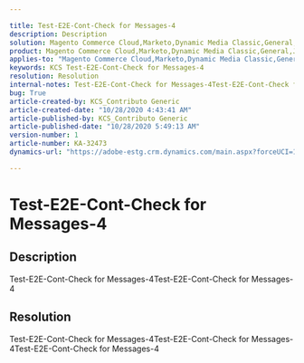 ```yaml
---

title: Test-E2E-Cont-Check for Messages-4  
description: Description  
solution: Magento Commerce Cloud,Marketo,Dynamic Media Classic,General,Journey Orchestration,Livefyre,Document Cloud,Experience Cloud,Experience Manager,Experience Platform  
product: Magento Commerce Cloud,Marketo,Dynamic Media Classic,General,Journey Orchestration,Livefyre,Document Cloud,Experience Cloud,Experience Manager,Experience Platform  
applies-to: "Magento Commerce Cloud,Marketo,Dynamic Media Classic,General,Journey Orchestration,Livefyre,Document Cloud,Experience Cloud,Experience Manager XML Documentation for Adobe Experience Manager,Experience Platform,Experience Manager XML Documentation Add-on for Adobe Experience Manager,Experience Manager,Experience Manager Livefyre"  
keywords: KCS Test-E2E-Cont-Check for Messages-4  
resolution: Resolution  
internal-notes: Test-E2E-Cont-Check for Messages-4Test-E2E-Cont-Check for Messages-4  
bug: True  
article-created-by: KCS_Contributo Generic  
article-created-date: "10/28/2020 4:43:41 AM"  
article-published-by: KCS_Contributo Generic  
article-published-date: "10/28/2020 5:49:13 AM"  
version-number: 1  
article-number: KA-32473  
dynamics-url: "https://adobe-estg.crm.dynamics.com/main.aspx?forceUCI=1&pagetype=entityrecord&etn=knowledgearticle&id=5bc1ab25-d818-eb11-a813-000d3a370a19"

---
```


# Test-E2E-Cont-Check for Messages-4

## Description


Test-E2E-Cont-Check for Messages-4Test-E2E-Cont-Check for Messages-4




## Resolution

Test-E2E-Cont-Check for Messages-4Test-E2E-Cont-Check for Messages-4Test-E2E-Cont-Check for Messages-4
